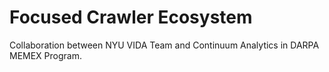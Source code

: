 Focused Crawler Ecosystem
============
Collaboration between NYU VIDA Team and Continuum Analytics in DARPA MEMEX Program.
